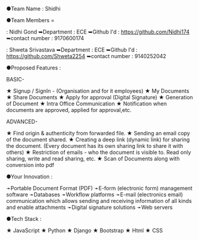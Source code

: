 ●Team Name : Shidhi


●Team Members =      

<Member-1>       : Nidhi Gond
➥Department      : ECE
➥Github I'd      : https://github.com/Nidhi174
➥contact number  : 9170600174

<Member-2>       : Shweta Srivastava
➥Department      : ECE
➥Github I'd      : https://github.com/Shweta2254
➥contact number  : 9140252042
  
  
●Proposed Features :
  
  BASIC-
  
★ Signup / SignIn - (Organisation and for it employees)
★ My Documents
★ Share Documents
★ Apply for approval (Digital Signature)
★ Generation of Document
★ Intra Office Communication
★ Notification when documents are approved, applied
   for approval,etc.
  
  ADVANCED-
  
★ Find origin & authenticity from forwarded file.
★ Sending an email copy of the document shared.
★ Creating a deep link (dynamic link) for sharing the
   document. (Every document has its own sharing link
   to share it with others)
★ Restriction of emails - who the document is visible to.
   Read only sharing, write and read sharing, etc.
★ Scan of Documents along with conversion into pdf
  
 ●Your Innovation :
  
➛Portable Document Format (PDF)
➛E-form (electronic form) management software 
➛Databases 
➛Workflow platforms 
➛E-mail (electronics email) communication which allows sending and receiving information of all kinds and enable attachments
➛Digital signature solutions
➛Web servers 

 ●Tech Stack :
  
 ★ JavaScript
 ★ Python
 ★ Django
 ★ Bootstrap
 ★ Html
 ★ CSS
 
  
 
  
  
  
  
  
  
  
  
